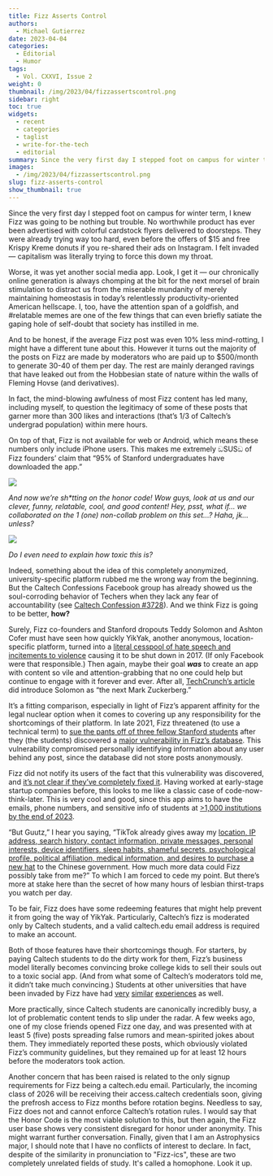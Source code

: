 ```yaml
---
title: Fizz Asserts Control
authors:
  - Michael Gutierrez
date: 2023-04-04
categories:
  - Editorial
  - Humor
tags:
  - Vol. CXXVI, Issue 2
weight: 0
thumbnail: /img/2023/04/fizzassertscontrol.png
sidebar: right
toc: true
widgets:
  - recent
  - categories
  - taglist
  - write-for-the-tech
  - editorial
summary: Since the very first day I stepped foot on campus for winter term, I knew Fizz was going to be nothing but trouble. No worthwhile product has ever been advertised with colorful cardstock flyers delivered to doorsteps.
images:
  - /img/2023/04/fizzassertscontrol.png
slug: fizz-asserts-control
show_thumbnail: true
---
```


Since the very first day I stepped foot on campus for winter term, I knew Fizz was going to be nothing but trouble. No worthwhile product has ever been advertised with colorful cardstock flyers delivered to doorsteps. They were already trying way too hard, even before the offers of $15 and free Krispy Kreme donuts if you re-shared their ads on Instagram. I felt invaded — capitalism was literally trying to force this down my throat.

Worse, it was yet another social media app. Look, I get it — our chronically online generation is always chomping at the bit for the next morsel of brain stimulation to distract us from the miserable mundanity of merely maintaining homeostasis in today’s relentlessly productivity-oriented American hellscape. I, too, have the attention span of a goldfish, and #relatable memes are one of the few things that can even briefly satiate the gaping hole of self-doubt that society has instilled in me.

And to be honest, if the average Fizz post was even 10% less mind-rotting, I might have a different tune about this. However it turns out the majority of the posts on Fizz are made by moderators who are paid up to $500/month to generate 30-40 of them per day. The rest are mainly deranged ravings that have leaked out from the Hobbesian state of nature within the walls of Fleming Hovse (and derivatives). 

In fact, the mind-blowing awfulness of most Fizz content has led many, including myself, to question the legitimacy of some of these posts that garner more than 300 likes and interactions (that’s 1/3 of Caltech’s undergrad population) within mere hours. 

On top of that, Fizz is not available for web or Android, which means these numbers only include iPhone users. This makes me extremely ඞSUSඞ of Fizz founders’ claim that “95% of Stanford undergraduates have downloaded the app.”

![](/img/2023/04/fizz_1.png)

_And now we’re sh*tting on the honor code! Wow guys, look at us and our clever, funny, relatable, cool, and good content! Hey, psst, what if… we collaborated on the 1 (one) non-collab problem on this set…? Haha, jk… unless?_

![](/img/2023/04/fizz_2.png)

_Do I even need to explain how toxic this is?_

Indeed, something about the idea of this completely anonymized, university-specific platform rubbed me the wrong way from the beginning. But the Caltech Confessions Facebook group has already showed us the soul-corroding behavior of Techers when they lack any fear of accountability (see [Caltech Confession #3728](https://www.facebook.com/caltechconfessions/posts/pfbid0UrLoRAuSGkP5sq1sZ6jG9Nz7XtszAXNmvfcuA7ki5JpDJ2vD2fTmoYpzMaburB24l)). And we think Fizz is going to be better, ****how?**** 

Surely, Fizz co-founders and Stanford dropouts Teddy Solomon and Ashton Cofer must have seen how quickly YikYak, another anonymous, location-specific platform, turned into a [literal cesspool of hate speech and incitements to violence](https://www.insidehook.com/article/internet/yikyak-returns-plan-moderate-cyberbullying) causing it to be shut down in 2017. (If only Facebook were that responsible.) Then again, maybe their goal ***was*** to create an app with content so vile and attention-grabbing that no one could help but continue to engage with it forever and ever. After all, [TechCrunch’s article](https://techcrunch.com/2022/10/04/fizz-app-college-stanford-social/) did introduce Solomon as “the next Mark Zuckerberg.” 

It’s a fitting comparison, especially in light of Fizz’s apparent affinity for the legal nuclear option when it comes to covering up any responsibility for the shortcomings of their platform. In late 2021, Fizz threatened (to use a technical term) to [sue the pants off of three fellow Stanford students](https://stanforddaily.com/wp-content/uploads/2022/11/Buzz_Letter_Vulnerability_Disclosure_Redacted.pdf) after they (the students) discovered a [major vulnerability in Fizz’s database](https://saligrama.io/blog/post/firebase-insecure-by-default). This vulnerability compromised personally identifying information about any user behind any post, since the database did not store posts anonymously.

Fizz did not notify its users of the fact that this vulnerability was discovered, and [it’s not clear if they’ve completely fixed it](https://stanforddaily.com/2022/11/01/opinion-fizz-previously-compromised-its-users-privacy-it-may-do-so-again/). Having worked at early-stage startup companies before, this looks to me like a classic case of code-now-think-later. This is very cool and good, since this app aims to have the emails, phone numbers, and sensitive info of students at [>1,000 institutions by the end of 2023](https://techcrunch.com/2022/10/04/fizz-app-college-stanford-social/).

“But Guutz,” I hear you saying, “TikTok already gives away my [location, IP address, search history, contact information, private messages, personal interests, device identifiers, sleep habits, shameful secrets, psychological profile, political affiliation, medical information, and desires to purchase a new hat](https://www.cnbc.com/2022/02/08/tiktok-shares-your-data-more-than-any-other-social-media-app-study.html) to the Chinese government. How much more data could Fizz possibly take from me?” To which I am forced to cede my point. But there’s more at stake here than the secret of how many hours of lesbian thirst-traps you watch per day. 

To be fair, Fizz does have some redeeming features that might help prevent it from going the way of YikYak. Particularly, Caltech’s fizz is moderated only by Caltech students, and a valid caltech.edu email address is required to make an account.

Both of those features have their shortcomings though. For starters, by paying Caltech students to do the dirty work for them, Fizz’s business model literally becomes convincing broke college kids to sell their souls out to a toxic social app. (And from what some of Caltech’s moderators told me, it didn’t take much convincing.) Students at other universities that have been invaded by Fizz have had [very](https://amherststudent.com/article/fizz-captures-attention-draws-criticism/) [similar](https://www.theolafmessenger.com/2023/fizz-olafs-new-social-network/) [experiences](https://www.bradleyscout.com/news/is-yik-yak-going-to-fizz-le-out/) as well.

More practically, since Caltech students are canonically incredibly busy, a lot of problematic content tends to slip under the radar. A few weeks ago, one of my close friends opened Fizz one day, and was presented with at least 5 (five) posts spreading false rumors and mean-spirited jokes about them. They immediately reported these posts, which obviously violated Fizz’s community guidelines, but they remained up for at least 12 hours before the moderators took action.

Another concern that has been raised is related to the only signup requirements for Fizz being a caltech.edu email. Particularly, the incoming class of 2026 will be receiving their access.caltech credentials soon, giving the prefrosh access to Fizz months before rotation begins. Needless to say, Fizz does not and cannot enforce Caltech’s rotation rules. I would say that the Honor Code is the most viable solution to this, but then again, the Fizz user base shows very consistent disregard for honor under anonymity. This might warrant further conversation.
Finally, given that I am an Astrophysics major, I should note that I have no conflicts of interest to declare. In fact, despite of the similarity in pronunciation to "Fizz-ics", these are two completely unrelated fields of study. It's called a homophone. Look it up.